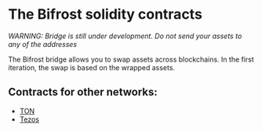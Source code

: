 # The Bifrost solidity contracts

_WARNING: Bridge is still under development. Do not send your assets to any of the addresses_

The Bifrost bridge allows you to swap assets across blockchains. In the first iteration, the swap is based on the wrapped assets.

## Contracts for other networks:

- [TON](https://github.com/bifrost-defi/bifrost-ton-contracts)
- [Tezos](https://github.com/bifrost-defi/bifrost-tzs-contracts)
